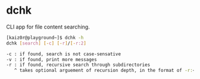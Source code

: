 # dchk
CLI app for file content searching.

```sh
[kaiz0r@playground~]$ dchk -h
dchk [search] [-c] [-r]/[-r:2]

-c : if found, search is not case-sensative
-v : if found, print more messages
-r : if found, recursive search through subdirectories
   ^ takes optional arguement of recursion depth, in the format of -r:<depth value>
```
